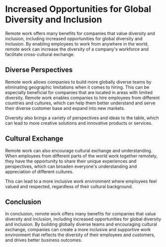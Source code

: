 # Increased Opportunities for Global Diversity and Inclusion

Remote work offers many benefits for companies that value diversity and inclusion, including increased opportunities for global diversity and inclusion. By enabling employees to work from anywhere in the world, remote work can increase the diversity of a company's workforce and facilitate cross-cultural exchange.

Diverse Perspectives
--------------------

Remote work allows companies to build more globally diverse teams by eliminating geographic limitations when it comes to hiring. This can be especially beneficial for companies that are located in areas with limited diversity. Remote work enables companies to hire employees from different countries and cultures, which can help them better understand and serve their diverse customer base and expand into new markets.

Diversity also brings a variety of perspectives and ideas to the table, which can lead to more creative solutions and innovative products or services.

Cultural Exchange
-----------------

Remote work can also encourage cultural exchange and understanding. When employees from different parts of the world work together remotely, they have the opportunity to share their unique experiences and perspectives, which can broaden everyone's understanding and appreciation of different cultures.

This can lead to a more inclusive work environment where employees feel valued and respected, regardless of their cultural background.

Conclusion
----------

In conclusion, remote work offers many benefits for companies that value diversity and inclusion, including increased opportunities for global diversity and inclusion. By building globally diverse teams and encouraging cultural exchange, companies can create a more inclusive and supportive work environment that reflects the diversity of their employees and customers, and drives better business outcomes.
